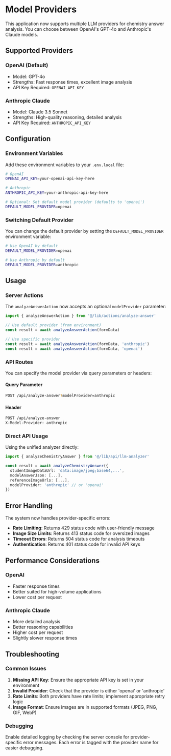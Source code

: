 # Model Providers

This application now supports multiple LLM providers for chemistry answer analysis. You can choose between OpenAI's GPT-4o and Anthropic's Claude models.

## Supported Providers

### OpenAI (Default)
- Model: GPT-4o
- Strengths: Fast response times, excellent image analysis
- API Key Required: `OPENAI_API_KEY`

### Anthropic Claude
- Model: Claude 3.5 Sonnet
- Strengths: High-quality reasoning, detailed analysis
- API Key Required: `ANTHROPIC_API_KEY`

## Configuration

### Environment Variables

Add these environment variables to your `.env.local` file:

```bash
# OpenAI
OPENAI_API_KEY=your-openai-api-key-here

# Anthropic
ANTHROPIC_API_KEY=your-anthropic-api-key-here

# Optional: Set default model provider (defaults to 'openai')
DEFAULT_MODEL_PROVIDER=openai
```

### Switching Default Provider

You can change the default provider by setting the `DEFAULT_MODEL_PROVIDER` environment variable:

```bash
# Use OpenAI by default
DEFAULT_MODEL_PROVIDER=openai

# Use Anthropic by default
DEFAULT_MODEL_PROVIDER=anthropic
```

## Usage

### Server Actions

The `analyzeAnswerAction` now accepts an optional `modelProvider` parameter:

```typescript
import { analyzeAnswerAction } from '@/lib/actions/analyze-answer'

// Use default provider (from environment)
const result = await analyzeAnswerAction(formData)

// Use specific provider
const result = await analyzeAnswerAction(formData, 'anthropic')
const result = await analyzeAnswerAction(formData, 'openai')
```

### API Routes

You can specify the model provider via query parameters or headers:

#### Query Parameter
```bash
POST /api/analyze-answer?modelProvider=anthropic
```

#### Header
```bash
POST /api/analyze-answer
X-Model-Provider: anthropic
```

### Direct API Usage

Using the unified analyzer directly:

```typescript
import { analyzeChemistryAnswer } from '@/lib/api/llm-analyzer'

const result = await analyzeChemistryAnswer({
  studentImageDataUrl: 'data:image/jpeg;base64,...',
  modelAnswerJson: [...],
  referenceImageUrls: [...],
  modelProvider: 'anthropic' // or 'openai'
})
```

## Error Handling

The system now handles provider-specific errors:

- **Rate Limiting**: Returns 429 status code with user-friendly message
- **Image Size Limits**: Returns 413 status code for oversized images
- **Timeout Errors**: Returns 504 status code for analysis timeouts
- **Authentication**: Returns 401 status code for invalid API keys

## Performance Considerations

### OpenAI
- Faster response times
- Better suited for high-volume applications
- Lower cost per request

### Anthropic Claude
- More detailed analysis
- Better reasoning capabilities
- Higher cost per request
- Slightly slower response times

## Troubleshooting

### Common Issues

1. **Missing API Key**: Ensure the appropriate API key is set in your environment
2. **Invalid Provider**: Check that the provider is either 'openai' or 'anthropic'
3. **Rate Limits**: Both providers have rate limits; implement appropriate retry logic
4. **Image Format**: Ensure images are in supported formats (JPEG, PNG, GIF, WebP)

### Debugging

Enable detailed logging by checking the server console for provider-specific error messages. Each error is tagged with the provider name for easier debugging.

